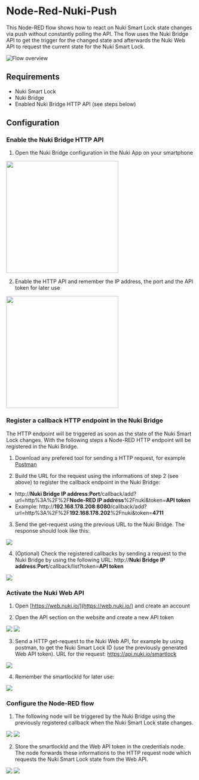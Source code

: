 Node-Red-Nuki-Push
==================

This Node-RED flow shows how to react on Nuki Smart Lock state changes via push without constantly polling the API.
The flow uses the Nuki Bridge API to get the trigger for the changed state and afterwards the Nuki Web API to request the current state for the Nuki Smart Lock.

![Flow overview](https://github.com/CNpunkt/Node-Red-Nuki-Push/blob/master/Ressources/Images/Flow%20overview.png "Flow overview")

## Requirements
 - Nuki Smart Lock
 - Nuki Bridge
 - Enabled Nuki Bridge HTTP API (see steps below)



## Configuration
### Enable the Nuki Bridge HTTP API
1. Open the Nuki Bridge configuration in the Nuki App on your smartphone
<img src="https://github.com/CNpunkt/Node-Red-Nuki-Push/blob/master/Ressources/Images/Open%20Nuki%20Bride%20configuration.png" width="300"> 

2. Enable the HTTP API and remember the IP address, the port and the API token for later use
<img src="https://github.com/CNpunkt/Node-Red-Nuki-Push/blob/master/Ressources/Images/Enable%20HTTP%20API.png" width="300">



### Register a callback HTTP endpoint in the Nuki Bridge
The HTTP endpoint will be triggered as soon as the state of the Nuki Smart Lock changes. With the following steps a Node-RED HTTP endpoint will be registered in the Nuki Bridge.

1. Download any prefered tool for sending a HTTP request, for example [Postman](https://www.postman.com/)

2. Build the URL for the request using the informations of step 2 (see above) to register the callback endpoint in the Nuki Bridge:
 - http://**Nuki Bridge IP address**:**Port**/callback/add?url=http%3A%2F%2F**Node-RED IP address**%2Fnuki&token=**API token**
 - Example: http://**192.168.178.208**:**8080**/callback/add?url=http%3A%2F%2F**192.168.178.202**%2Fnuki&token=**4711**

3. Send the get-request using the previous URL to the Nuki Bridge. The response should look like this:
<img src="https://github.com/CNpunkt/Node-Red-Nuki-Push/blob/master/Ressources/Images/Callback%20registered.png">

4. (Optional) Check the registered callbacks by sending a request to the Nuki Bridge by using the following URL: http://**Nuki Bridge IP address**:**Port**/callback/list?token=**API token**
<img src="https://github.com/CNpunkt/Node-Red-Nuki-Push/blob/master/Ressources/Images/Callback%20list.png">



### Activate the Nuki Web API
1. Open [https://web.nuki.io/](https://web.nuki.io/) and create an account

2. Open the API section on the website and create a new API token
<img src="https://github.com/CNpunkt/Node-Red-Nuki-Push/blob/master/Ressources/Images/Generate%20Web%20API%20Token.png">
<img src="https://github.com/CNpunkt/Node-Red-Nuki-Push/blob/master/Ressources/Images/Generate%20Web%20API%20Token2.png">

3. Send a HTTP get-request to the Nuki Web API, for example by using postman, to get the Nuki Smart Lock ID (use the previously generated Web API token). URL for the request: https://api.nuki.io/smartlock
<img src="https://github.com/CNpunkt/Node-Red-Nuki-Push/blob/master/Ressources/Images/HTTP%20Request%20Web%20API%20get%20Smartlocks.png">

4. Remember the smartlockId for later use:
<img src="https://github.com/CNpunkt/Node-Red-Nuki-Push/blob/master/Ressources/Images/HTTP%20Request%20Web%20API%20smartlockID.png">



### Configure the Node-RED flow
1. The following node will be triggered by the Nuki Bridge using the previously registered callback when the Nuki Smart Lock state changes.
<img src="https://github.com/CNpunkt/Node-Red-Nuki-Push/blob/master/Ressources/Images/Triggered%20node.png">
<img src="https://github.com/CNpunkt/Node-Red-Nuki-Push/blob/master/Ressources/Images/Endpoint%20node%20config.png">

2. Store the smartlockId and the Web API token in the credentials node. The node forwards these informations to the HTTP request node which requests the Nuki Smart Lock state from the Web API.
<img src="https://github.com/CNpunkt/Node-Red-Nuki-Push/blob/master/Ressources/Images/Credentials%20node.png">
<img src="https://github.com/CNpunkt/Node-Red-Nuki-Push/blob/master/Ressources/Images/Credentials%20node%20config.png">


